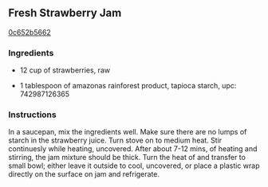 ## Fresh Strawberry Jam

[0c652b5662](http://www.food.com/recipe/fresh-strawberry-jam-477560)

### Ingredients

 - 12 cup of strawberries, raw

 - 1 tablespoon of amazonas rainforest product, tapioca starch, upc: 742987126365

### Instructions

In a saucepan, mix the ingredients well. Make sure there are no lumps of starch in the strawberry juice. Turn stove on to medium heat. Stir continuesly while heating, uncovered. After about 7-12 mins, of heating and stirring, the jam mixture should be thick. Turn the heat of and transfer to small bowl; either leave it outside to cool, uncovered, or place a plastic wrap directly on the surface on jam and refrigerate.